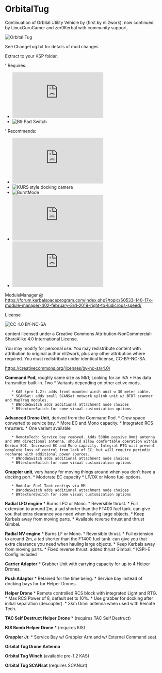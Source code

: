 # OrbitalTug
Continuation of Orbital Utility Vehicle by (first by nli2work), now continued by
LinuxGuruGamer and zer0Kerbal with community support.

![Orbital Tug](https://raw.githubusercontent.com/zer0Kerbal/OrbitalTug/master/marketingimages/OrbitalTugVanityPlate.jpg "Orbital Tug")

See ChangeLog.txt for details of mod changes

Extract to your KSP folder.

''Requires:
 * ![ModuleManager](https://forum.kerbalspaceprogram.com/index.php?/topic/50533-140-17x-/) 
 * ![B9 Part Switch]("http://forum.kerbalspaceprogram.com/index.php?showtopic=140541")

''Recommends:
 * ![AllYAll](http://forum.kerbalspaceprogram.com/index.php?/topic/155858-ksp-122-all)
 * ![KURS style docking camera ](https://github.com/linuxgurugamer/DockingCam)
 * ![BurstMode](https://github.com/linuxgurugamer/BurstAtomicThrustModule)
 * ![Tac Self Destruct Continued](http://forum.kerbalspaceprogram.com/index.php?/topic/154232-122-tac-self-destruct-continued/) 
 * ![JSI Advanced Transparent Pods](https://forum.kerbalspaceprogram.com/index.php?/topic/138433-17x-jsi-advanced-transparent-pods-/)

ModuleManager @ https://forum.kerbalspaceprogram.com/index.php?/topic/50533-140-17x-module-manager-402-february-3rd-2019-right-to-ludicrous-speed/

License

![[CC 4.0 BY-NC-SA](https://creativecommons.org/licenses/by-nc-sa/4.0/)](https://i.creativecommons.org/l/by-nc-sa/4.0/88x31.png "CC 4.0 BY-NC-SA")

content licensed under a Creative Commons Attribution-NonCommercial-ShareAlike 4.0 International License.

You may modify for personal use. You may redistribute content with attribution to original author nli2work, plus any other attribution where required. You must redistribute under identical license, CC-BY-NC-SA. 

https://creativecommons.org/licenses/by-nc-sa/4.0/



**Command Pod**, roughly same size as Mk1; Looking for an IVA
		* Has data transmitter built-in. Two 
		* Variants depending on other active mods.

       * KAS (pre 1.2): adds front mounted winch unit w 30 meter cable.
       * SCANSat: adds small SCANSat network uplink unit w/ BTDT scanner and MapTraq modules.
       * B9nodeSwitch adds additional attachment node choices
       * B9textureSwitch for some visual customization options

**Advanced Drone Unit**, derived from the Command Pod. 
		* Crew space converted to service bay. 
		* More EC and Mono capacity. 
		* Integrated RCS thrusters. 
		* One variant available

       * RemoteTech: Service bay removed. Adds 500km passive Omni antenna and 9Mm directional antenna, should allow comfortable operation within Kerbin SOI. Increased EC and Mono capacity. Integral RTG will prevent complete loss of control from lack of EC; but will require periodic recharge with additional power sources.
       * B9nodeSwitch adds additional attachment node choices
       * B9textureSwitch for some visual customization options

**Grappler unit**, very handy for moving things around when you don't have a docking port. 
		* Moderate EC capacity
		* LF/OX or Mono fuel options.

       * Modular Fuel Tank configs via MM 
       * B9nodeSwitch adds additional attachment node choices
       * B9textureSwitch for some visual customization options
       
**Radial LFO engine** 
		* Burns LFO or Mono. 
		* Reversible thrust. 
		* Full extension to around 2m, a tad shorter than the FT400 fuel tank. can give you that extra clearance you need when hauling large objects. 
		* Keep Kerbals away from moving parts. 
		* Available reverse thrust and thrust Gimbal.

**Radial NV engine**
		* Burns LF or Mono. 
		* Reversible thrust. 
		* Full extension to around 2m, a tad shorter than the FT400 fuel tank. can give you that extra clearance you need when hauling large objects. 
		* Keep Kerbals away from moving parts. 
		* Fixed reverse thrust. added thrust Gimbal. 
		* KSPI-E Config included

**Carrier Adaptor**
		* Grabber Unit with carrying capacity for up to 4 Helper Drones.

**Push Adaptor**
		* Retained for the time being. 
		* Service bay instead of docking bays for for Helper Drones.

**Helper Drone**
		* Remote controlled RCS block with integrated Light and RTG. 
		* Max RCS Power of 8, default set to 10%. 
		* Use grabber for docking after initial separation (decoupler). 
		* 3km Omni antenna when used with Remote Tech.

**TAC Self Destruct Helper Drone** 
		* (requires TAC Self Destruct)

**KIS Bomb Helper Drone** 
		* (requires KIS)

**Grappler Jr.** 
		* Service Bay w/ Grappler Arm and w/ External Command seat.

**Orbital Tug Drone Antenna**

**Orbital Tug Winch** (available pre-1.2 KAS)

**Orbital Tug SCANsat** (requires SCANsat)

